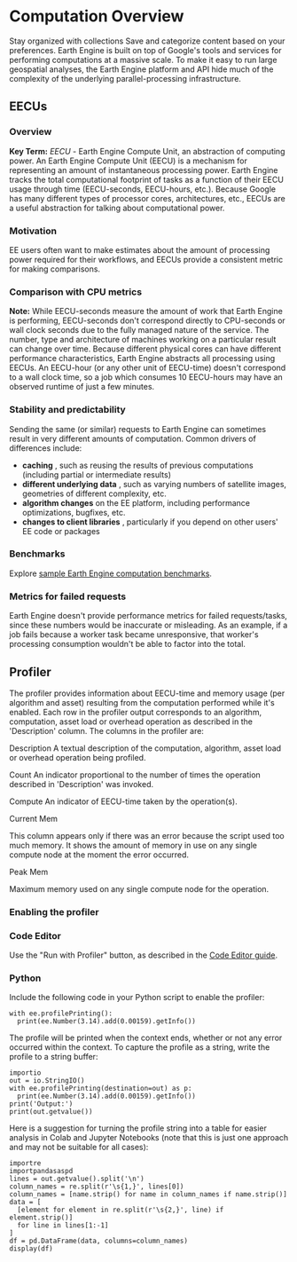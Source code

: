  
#  Computation Overview 
Stay organized with collections  Save and categorize content based on your preferences. 
Earth Engine is built on top of Google's tools and services for performing computations at a massive scale. To make it easy to run large geospatial analyses, the Earth Engine platform and API hide much of the complexity of the underlying parallel-processing infrastructure.
## EECUs
### Overview
**Key Term:** _EECU_ - Earth Engine Compute Unit, an abstraction of computing power.
An Earth Engine Compute Unit (EECU) is a mechanism for representing an amount of instantaneous processing power. Earth Engine tracks the total computational footprint of tasks as a function of their EECU usage through time (EECU-seconds, EECU-hours, etc.). Because Google has many different types of processor cores, architectures, etc., EECUs are a useful abstraction for talking about computational power.
### Motivation
EE users often want to make estimates about the amount of processing power required for their workflows, and EECUs provide a consistent metric for making comparisons.
### Comparison with CPU metrics
**Note:** While EECU-seconds measure the amount of work that Earth Engine is performing, EECU-seconds don't correspond directly to CPU-seconds or wall clock seconds due to the fully managed nature of the service.
The number, type and architecture of machines working on a particular result can change over time. Because different physical cores can have different performance characteristics, Earth Engine abstracts all processing using EECUs. An EECU-hour (or any other unit of EECU-time) doesn't correspond to a wall clock time, so a job which consumes 10 EECU-hours may have an observed runtime of just a few minutes.
### Stability and predictability
Sending the same (or similar) requests to Earth Engine can sometimes result in very different amounts of computation. Common drivers of differences include:
  * **caching** , such as reusing the results of previous computations (including partial or intermediate results)
  * **different underlying data** , such as varying numbers of satellite images, geometries of different complexity, etc.
  * **algorithm changes** on the EE platform, including performance optimizations, bugfixes, etc.
  * **changes to client libraries** , particularly if you depend on other users' EE code or packages


### Benchmarks
Explore [sample Earth Engine computation benchmarks](https://developers.google.com/earth-engine/guides/computation_benchmarks).
### Metrics for failed requests
Earth Engine doesn't provide performance metrics for failed requests/tasks, since these numbers would be inaccurate or misleading. As an example, if a job fails because a worker task became unresponsive, that worker's processing consumption wouldn't be able to factor into the total.
## Profiler
The profiler provides information about EECU-time and memory usage (per algorithm and asset) resulting from the computation performed while it's enabled. Each row in the profiler output corresponds to an algorithm, computation, asset load or overhead operation as described in the 'Description' column. The columns in the profiler are: 

Description
    A textual description of the computation, algorithm, asset load or overhead operation being profiled. 

Count
    An indicator proportional to the number of times the operation described in 'Description' was invoked. 

Compute
    An indicator of EECU-time taken by the operation(s). 

Current Mem
    
This column appears only if there was an error because the script
used too much memory. It shows the amount of memory in use on any single compute node at the moment the error occurred. 

Peak Mem
    
Maximum memory used on any single compute node for the operation.
### Enabling the profiler
### Code Editor
Use the "Run with Profiler" button, as described in the [Code Editor guide](https://developers.google.com/earth-engine/guides/playground#profiler).
### Python
Include the following code in your Python script to enable the profiler:
```
with ee.profilePrinting():
  print(ee.Number(3.14).add(0.00159).getInfo())

```

The profile will be printed when the context ends, whether or not any error occurred within the context.
To capture the profile as a string, write the profile to a string buffer:
```
importio
out = io.StringIO()
with ee.profilePrinting(destination=out) as p:
  print(ee.Number(3.14).add(0.00159).getInfo())
print('Output:')
print(out.getvalue())

```

Here is a suggestion for turning the profile string into a table for easier analysis in Colab and Jupyter Notebooks (note that this is just one approach and may not be suitable for all cases):
```
importre
importpandasaspd
lines = out.getvalue().split('\n')
column_names = re.split(r'\s{1,}', lines[0])
column_names = [name.strip() for name in column_names if name.strip()]
data = [
  [element for element in re.split(r'\s{2,}', line) if element.strip()]
  for line in lines[1:-1]
]
df = pd.DataFrame(data, columns=column_names)
display(df)

```

